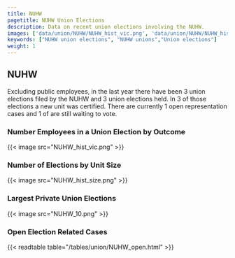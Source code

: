 ```yaml
---
title: NUHW
pagetitle: NUHW Union Elections
description: Data on recent union elections involving the NUHW.
images: ['data/union/NUHW/NUHW_hist_vic.png', 'data/union/NUHW/NUHW_hist_size.png', 'data/union/NUHW/NUHW_10.png']
keywords: ["NUHW union elections", "NUHW unions","Union elections"]
weight: 1
---
```

##  NUHW

Excluding public employees, in the last year there have been 3 union elections filed by the NUHW and 3 union elections held. In 3 of those elections a new unit was certified. There are currently 1 open representation cases and 1 of are still waiting to vote.

### Number Employees in a Union Election by Outcome
{{< image src="NUHW_hist_vic.png" >}}

### Number of Elections by Unit Size
{{< image src="NUHW_hist_size.png" >}}

### Largest Private Union Elections
{{< image src="NUHW_10.png" >}}

### Open Election Related Cases
{{< readtable table="/tables/union/NUHW_open.html" >}}

